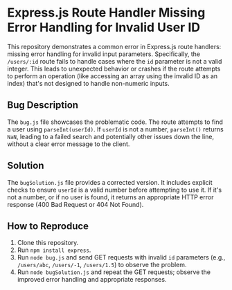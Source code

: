 # Express.js Route Handler Missing Error Handling for Invalid User ID

This repository demonstrates a common error in Express.js route handlers: missing error handling for invalid input parameters.  Specifically, the `/users/:id` route fails to handle cases where the `id` parameter is not a valid integer. This leads to unexpected behavior or crashes if the route attempts to perform an operation (like accessing an array using the invalid ID as an index) that's not designed to handle non-numeric inputs.

## Bug Description

The `bug.js` file showcases the problematic code.  The route attempts to find a user using `parseInt(userId)`. If `userId` is not a number, `parseInt()` returns `NaN`, leading to a failed search and potentially other issues down the line, without a clear error message to the client.

## Solution

The `bugSolution.js` file provides a corrected version.  It includes explicit checks to ensure `userId` is a valid number before attempting to use it.  If it's not a number, or if no user is found, it returns an appropriate HTTP error response (400 Bad Request or 404 Not Found).

## How to Reproduce

1. Clone this repository.
2. Run `npm install express`.
3. Run `node bug.js` and send GET requests with invalid `id` parameters (e.g., `/users/abc`, `/users/-1`, `/users/1.5`) to observe the problem.
4. Run `node bugSolution.js` and repeat the GET requests; observe the improved error handling and appropriate responses.